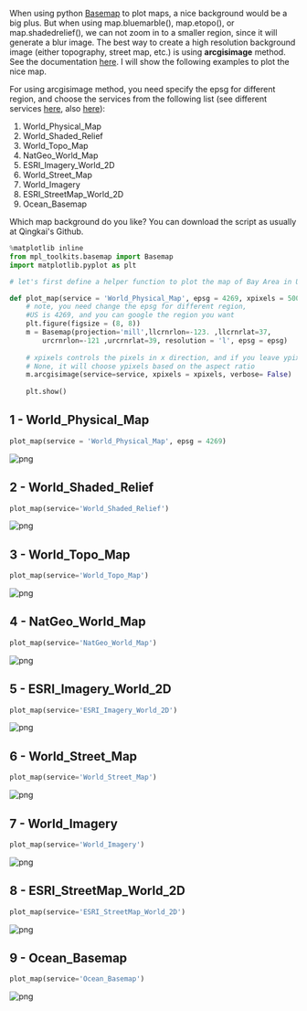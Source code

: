 
When using python [Basemap](http://matplotlib.org/basemap/users/examples.html) to plot maps, a nice background would be a big plus. But when using map.bluemarble(), map.etopo(), or  map.shadedrelief(), we can not zoom in to a smaller region, since it will generate a blur image. The best way to create a high resolution background image (either topography, street map, etc.) is using **arcgisimage** method. See the documentation [here](https://basemaptutorial.readthedocs.io/en/latest/backgrounds.html). I will show the following examples to plot the nice map.

For using arcgisimage method, you need specify the epsg for different region, and choose the services from the following list (see different services [here](http://server.arcgisonline.com/ArcGIS/rest/services), also [here](http://resources.arcgis.com/en/help/arcgis-rest-api/#/Basemaps/02r3000001mt000000/)):
1. World_Physical_Map
2. World_Shaded_Relief
3. World_Topo_Map
4. NatGeo_World_Map
5. ESRI_Imagery_World_2D
6. World_Street_Map
7. World_Imagery
8. ESRI_StreetMap_World_2D
9. Ocean_Basemap

Which map background do you like? You can download the script as usually at Qingkai's Github. 


```python
%matplotlib inline
from mpl_toolkits.basemap import Basemap
import matplotlib.pyplot as plt
```


```python
# let's first define a helper function to plot the map of Bay Area in US. 

def plot_map(service = 'World_Physical_Map', epsg = 4269, xpixels = 5000):
    # note, you need change the epsg for different region, 
    #US is 4269, and you can google the region you want
    plt.figure(figsize = (8, 8))
    m = Basemap(projection='mill',llcrnrlon=-123. ,llcrnrlat=37,
        urcrnrlon=-121 ,urcrnrlat=39, resolution = 'l', epsg = epsg)
    
    # xpixels controls the pixels in x direction, and if you leave ypixels
    # None, it will choose ypixels based on the aspect ratio
    m.arcgisimage(service=service, xpixels = xpixels, verbose= False)
    
    plt.show()
```

## 1 - World_Physical_Map


```python
plot_map(service = 'World_Physical_Map', epsg = 4269)
```


![png](Python_Basemap_nice_background_files/Python_Basemap_nice_background_4_0.png)


## 2 - World_Shaded_Relief


```python
plot_map(service='World_Shaded_Relief')
```


![png](Python_Basemap_nice_background_files/Python_Basemap_nice_background_6_0.png)


## 3 - World_Topo_Map


```python
plot_map(service='World_Topo_Map')
```


![png](Python_Basemap_nice_background_files/Python_Basemap_nice_background_8_0.png)


## 4 - NatGeo_World_Map


```python
plot_map(service='NatGeo_World_Map')
```


![png](Python_Basemap_nice_background_files/Python_Basemap_nice_background_10_0.png)


## 5 - ESRI_Imagery_World_2D


```python
plot_map(service='ESRI_Imagery_World_2D')
```


![png](Python_Basemap_nice_background_files/Python_Basemap_nice_background_12_0.png)


## 6 - World_Street_Map


```python
plot_map(service='World_Street_Map')
```


![png](Python_Basemap_nice_background_files/Python_Basemap_nice_background_14_0.png)


## 7 - World_Imagery


```python
plot_map(service='World_Imagery')
```


![png](Python_Basemap_nice_background_files/Python_Basemap_nice_background_16_0.png)


## 8 - ESRI_StreetMap_World_2D


```python
plot_map(service='ESRI_StreetMap_World_2D')
```


![png](Python_Basemap_nice_background_files/Python_Basemap_nice_background_18_0.png)


## 9 - Ocean_Basemap


```python
plot_map(service='Ocean_Basemap')
```


![png](Python_Basemap_nice_background_files/Python_Basemap_nice_background_20_0.png)

